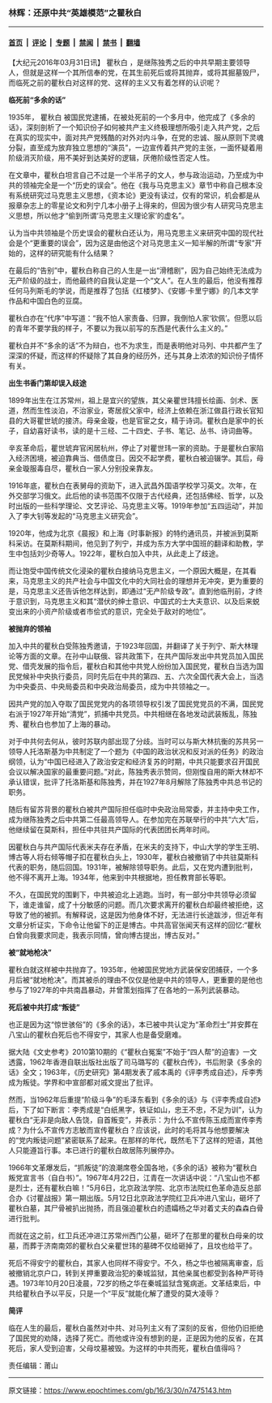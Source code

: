 ### 林辉：还原中共“英雄模范”之瞿秋白

---

#### [首页](../../../..?n7475143) &nbsp;|&nbsp; [评论](../../../../../epoch-comment?n7475143) &nbsp;|&nbsp; [专题](../../../../../epoch-special?n7475143) &nbsp;|&nbsp; [禁闻](../../../../../epoch-news?n7475143) &nbsp;|&nbsp; [禁书](../../../../../books?n7475143) &nbsp;|&nbsp; [翻墙](https://github.com/gfw-breaker/nogfw/blob/master/README.md?n7475143)


<div class="post_content" id="artbody" itemprop="articleBody">
 <!-- article content begin -->
 <p>
  【大纪元2016年03月31日讯】
  <ok href="https://www.epochtimes.com/gb/tag/%E7%9E%BF%E7%A7%8B%E7%99%BD.html">
   瞿秋白
  </ok>
  ，是继陈独秀之后的中共早期主要领导人，但就是这样一个其所信奉的党，在其生前死后或将其抛弃，或将其掘墓毁尸，而临死之前的瞿秋白对这样的党、这样的主义又有着怎样的认识呢？
 </p>
 <p>
  <strong>
   临死前“多余的话”
  </strong>
 </p>
 <p>
  1935年，
  <ok href="https://www.epochtimes.com/gb/tag/%E7%9E%BF%E7%A7%8B%E7%99%BD.html">
   瞿秋白
  </ok>
  被国民党逮捕，在被处死前的一个多月中，他完成了《多余的话》，深刻剖析了一个知识份子如何被共产主义终极理想所吸引走入共产党，之后在真实的现实中，面对共产党残酷的对外对内斗争，在党的忠诚、服从原则下灵魂分裂，直至成为放弃独立思想的“演员”，一边宣传着共产党的主张，一面怀疑着用阶级消灭阶级，用不美好到达美好的逻辑，厌倦阶级性否定人性。
 </p>
 <p>
  在文章中，瞿秋白坦言自己不过是一个半吊子的文人，参与政治运动，乃至成为中共的领袖完全是一个“历史的误会”。他在《我与马克思主义》章节中称自己根本没有系统研究过马克思主义思想，《资本论》更没有读过，仅有的常识，机会都是从报章杂志上的零星论文和列宁几本小册子上得来的，但因为很少有人研究马克思主义思想，所以他才“偷到所谓‘马克思主义理论家’的虚名”。
 </p>
 <p>
  认为当中共领袖是个历史误会的瞿秋白还认为，用马克思主义来研究中国的现代社会是个“更重要的误会”，因为这是由他这个对马克思主义一知半解的所谓“专家”开始的，这样的研究能有什么结果？
 </p>
 <p>
  在最后的“告别”中，瞿秋白称自己的人生是一出“滑稽剧”，因为自己始终无法成为无产阶级的战士，而他最终的自我认定是一个“文人”。在人生的最后，他没有推荐任何马列斯毛的学说，而是推荐了包括《红楼梦》、《安娜‧卡里宁娜》的几本文学作品和中国白色的豆腐。
 </p>
 <p>
  瞿秋白亦在“代序”中写道：“我不怕人家责备、归罪，我倒怕人家‘钦佩’。但愿以后的青年不要学我的样子，不要以为我以前写的东西是代表什么主义的。”
 </p>
 <p>
  瞿秋白并不“多余的话”不为辩白，也不为求生，而是表明他对马列、中共都产生了深深的怀疑，而这样的怀疑除了其自身的经历外，还与其身上浓浓的知识份子情怀有关。
 </p>
 <p>
  <strong>
   出生书香门第却误入歧途
  </strong>
 </p>
 <p>
  1899年出生在江苏常州，祖上是宜兴的望族，其父亲瞿世玮擅长绘画、剑术、医道，然而生性淡泊，不治家业，寄居叔父家中，经济上依赖在浙江做县行政长官知县的大哥瞿世琥的接济。母亲金璇，也是官宦之女，精于诗词。瞿秋白是家中的长子，自幼喜好读书，读的是十三经、二十四史、子书、笔记、丛书、诗词曲等。
 </p>
 <p>
  辛亥革命后，瞿世琥弃官闲居杭州，停止了对瞿世玮一家的资助。于是瞿秋白家陷入经济困境，被迫靠典当、借债度日。因交不起学费，瞿秋白被迫辍学。其后，母亲金璇服毒自尽，瞿秋白一家人分别投亲靠友。
 </p>
 <p>
  1916年底，瞿秋白在表舅母的资助下，进入武昌外国语学校学习英文。次年，在外交部学习俄文。此后他的读书范围不仅限于古代经典，还包括佛经、哲学，以及时出版的一些科学理论、文艺评论、马克思主义等。1919年参加“五四运动”，并加入了李大钊等发起的“马克思主义研究会”。
 </p>
 <p>
  1920年，他成为北京《晨报》和上海《时事新报》的特约通讯员，并被派到莫斯科采访。在莫斯科期间，他见到了列宁，并成为东方大学中国班的翻译和助教，学生中包括刘少奇等人。1922年，瞿秋白加入中共，从此走上了歧途。
 </p>
 <p>
  而让饱受中国传统文化浸染的瞿秋白接纳马克思主义，一个原因大概是，在其看来，马克思主义的共产社会与中国文化中的大同社会的理想并无冲突，更为重要的是，马克思主义还告诉他怎样达到，即通过“无产阶级专政”。直到他临刑前，才终于意识到，马克思主义和其“潜伏的绅士意识、中国式的士大夫意识、以及后来蜕变出来的小资产阶级或者市侩式的意识，完全处于敌对的地位”。
 </p>
 <p>
  <strong>
   被抛弃的领袖
  </strong>
 </p>
 <p>
  加入中共的瞿秋白受陈独秀邀请，于1923年回国，并翻译了关于列宁、斯大林理论等方面的文章。在孙中山联俄、容共政策下，在共产国际发出中共党员加入国民党、借壳发展的指令后，瞿秋白和其他中共党人纷纷加入国民党，瞿秋白当选为国民党候补中央执行委员，同时先后在中共的第四、五、六次全国代表大会上，当选为中央委员、中央局委员和中央政治局委员，成为中共领袖之一。
 </p>
 <p>
  因共产党的加入夺取了国民党党内的各项领导权引发了国民党党员的不满，国民党右派于1927年开始“清党”，抓捕中共党员。中共相继在各地发动武装叛乱，陈独秀、瞿秋白也参加了上海的暴动。
 </p>
 <p>
  对于中共何去何从，彼时苏联内部出现了分歧。当时可以与斯大林抗衡的苏共另一领导人托洛斯基为中共制定了一个题为《中国的政治状况和反对派的任务》的政治纲领，认为“中国已经进入了政治安定和经济复苏的时期，中共只能要求召开国民会议以解决国家的最重要问题。”对此，陈独秀表示赞同，但刚愎自用的斯大林却不承认错误，批评了托洛斯基和陈独秀，并在1927年8月解除了陈独秀中共总书记的职务。
 </p>
 <p>
  随后有留苏背景的瞿秋白被共产国际担任临时中央政治局常委，并主持中央工作，成为继陈独秀之后中共第二任最高领导人。在参加完在苏联举行的中共“六大”后，他继续留在莫斯科，担任中共驻共产国际的代表团团长两年时间。
 </p>
 <p>
  因瞿秋白与共产国际代表米夫存在矛盾，在米夫的支持下，中山大学的学生王明、博古等人将右倾等帽子扣在瞿秋白头上，1930年，瞿秋白被撤销了中共驻莫斯科代表的职务，随后回国。1931年，被解除领导职务。此后，又在党内遭到批判，他不得不离开上海。1934年，他来到中共根据地，担任教育部长等职。
 </p>
 <p>
  不久，在国民党的围剿下，中共被迫北上逃跑。当时，有一部分中共领导必须留下，谁走谁留，成了十分敏感的问题。而几次要求离开的瞿秋白却最终被拒绝，这导致了他的被抓。有解释说，这是因为他身体不好，无法进行长途跋涉，但近年有文章分析证实，下命令让他留下的正是博古。中共高官张闻天有这样的回忆:“瞿秋白曾向我要求同走，我表示同情，曾向博古提出，博古反对。”
 </p>
 <p>
  <strong>
   被“就地枪决”
  </strong>
 </p>
 <p>
  瞿秋白就这样被中共抛弃了。1935年，他被国民党地方武装保安团捕获，一个多月后被“就地枪决”。而其被杀的理由不仅仅是他是中共的领导人，更重要的是他也参与了1927年的中共南昌暴动，并曾策划指挥了在各地的一系列武装暴动。
 </p>
 <p>
  <strong>
   死后被中共打成“叛徒”
  </strong>
 </p>
 <p>
  也正是因为这“惊世骇俗”的《多余的话》，本已被中共认定为“革命烈士”并安葬在八宝山的瞿秋白死后也不得安宁，其家人也是备受磨难。
 </p>
 <p>
  据大陆《文史参考》2010第10期的《“瞿秋白冤案”不始于“四人帮”的迫害》一文透露，1962年香港自联出版社出版了司马璐写的《瞿秋白传》，书后附录《多余的话》全文；1963年，《历史研究》第4期发表了戚本禹的《评李秀成自述》，斥李秀成为叛徒。学界和中宣部都对戚文提出了批评。
 </p>
 <p>
  然而，当1962年后重提“阶级斗争”的毛泽东看到《多余的话》与《评李秀成自述》后，下了如下断言：李秀成是“白纸黑字，铁证如山，忠王不忠，不足为训”，认为瞿秋白“无非是向敌人告饶，自首叛变”，并表示：为什么不宣传陈玉成而宣传李秀成？为什么不宣传方志敏而宣传瞿秋白？应该说，此时的毛将其与他想要解决的“党内叛徒问题”紧密联系了起来。在那样的年代，既然毛下了这样的短语，其他人只能遵旨行事。本已进行的瞿秋白故居陈列展停办。
 </p>
 <p>
  1966年文革爆发后，“抓叛徒”的浪潮席卷全国各地，《多余的话》被称为“瞿秋白叛党宣言书（自白书）”。1967年4月22日，江青在一次讲话中说：“八宝山也不都是烈士，还有瞿秋白嘛！”5月6日，北京政法学院、北京市法院红色革命造反总部合办《讨瞿战报》第一期出版。5月12日北京政法学院红卫兵冲进八宝山，砸坏了瞿秋白墓，其尸骨被扒出抛扬，而且强迫瞿秋白的遗孀杨之华对着丈夫的森森白骨进行批判。
 </p>
 <p>
  而就在这之前，红卫兵还冲进江苏常州西门公墓，砸坏了在那里的瞿秋白母亲的坟墓，而葬于济南南郊的瞿秋白父亲瞿世玮的墓碑不仅给砸掉了，且坟也给平了。
 </p>
 <p>
  死后不得安宁的瞿秋白，其家人也同样不得安宁。不久，杨之华也被隔离审查，后被撤销北京户口，转到关押重要政治犯的秦城监狱，其他亲属也都受到各种严苛待遇。1973年10月20日凌晨，72岁的杨之华在秦城监狱含冤病逝。文革结束后，中共给瞿秋白予以平反，只是一个“平反”就能化解了遭受的莫大凌辱？
 </p>
 <p>
  <strong>
   简评
  </strong>
 </p>
 <p>
  临在人生的最后，瞿秋白虽然对中共、对马列主义有了深刻的反省，但他仍旧拒绝了国民党的劝降，选择了死亡。而他或许没有想到的是，正是因为他的反省，在其死后，家人受到迫害，父母坟墓被毁。为这样的中共而死，瞿秋白值得吗？
 </p>
 <p>
  责任编辑：莆山
 </p>
 <!-- article content end -->
 <div id="below_article_ad">
 </div>
</div>


---

原文链接：https://www.epochtimes.com/gb/16/3/30/n7475143.htm